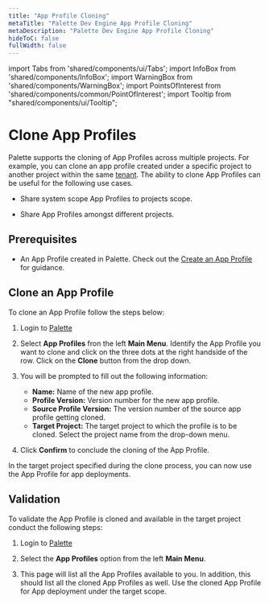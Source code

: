 ```yaml
---
title: "App Profile Cloning"
metaTitle: "Palette Dev Engine App Profile Cloning"
metaDescription: "Palette Dev Engine App Profile Cloning"
hideToC: false
fullWidth: false
---
```


import Tabs from 'shared/components/ui/Tabs';
import InfoBox from 'shared/components/InfoBox';
import WarningBox from 'shared/components/WarningBox';
import PointsOfInterest from 'shared/components/common/PointOfInterest';
import Tooltip from "shared/components/ui/Tooltip";


# Clone App Profiles

Palette supports the cloning of App Profiles across multiple projects. For example, you can clone an app profile created under a specific project to another project within the same [tenant](/glossary-all#tenant). The ability to clone App Profiles can be useful for the following use cases.

* Share system scope App Profiles to projects scope.

* Share App Profiles amongst different projects.

## Prerequisites

* An App Profile created in Palette. Check out the [Create an App Profile](/devx/app-profile/create-app-profile) for guidance.

## Clone an App Profile

To clone an App Profile follow the steps below:

1. Login to [Palette](/devx#quickstartwithpaletteappmode)

2. Select **App Profiles** fron the left **Main Menu**. Identify the App Profile you want to clone and click on the three dots at the right handside of the row. Click on the **Clone** button from the drop down.

4. You will be prompted to fill out the following information:
   * **Name:** Name of the new app profile.
   * **Profile Version:** Version number for the new app profile.
   * **Source Profile Version:** The version number of the source app profile getting cloned.
   * **Target Project:** The target project to which the profile is to be cloned. Select the project name from the drop-down menu.

5. Click **Confirm** to conclude the cloning of the App Profile. 

In the target project specified during the clone process, you can now use the App Profile for app deployments.

## Validation

To validate the App Profile is cloned and available in the target project conduct the following steps:

1. Login to [Palette](/devx#quickstartwithpaletteappmode)

2. Select the **App Profiles** option from the left **Main Menu**.     

3. This page will list all the App Profiles available to you. In addition, this should list all the cloned App Profiles as well. Use the cloned App Profile for App deployment under the target scope.



 



